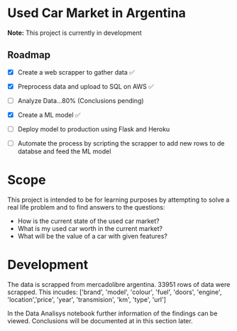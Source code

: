 # Used Car Market in Argentina

**Note:** This project is currently in development

## Roadmap

 - [x] Create a web scrapper to gather data ✅
 - [x] Preprocess data and upload to SQL on AWS ✅
 - [ ] Analyze Data...80% (Conclusions pending) 
 - [x] Create a ML model ✅
 - [ ] Deploy model to production using Flask and Heroku
 - [ ] Automate the process by scripting the scrapper to add new rows to de databse and feed the ML model


# Scope

This project is intended to be for learning purposes by attempting to solve a real life problem and to find answers to the questions:

 - How is the current state of the used car market? 
 - What is my used car worth in the current market?  
 - What will be the value of a car with given features?

#  Development

The data is scrapped from mercadolibre argentina. 33951 rows of data were scrapped. 
This incudes:
['brand', 'model', 'colour', 'fuel', 'doors', 'engine', 'location','price', 'year', 'transmision', 'km', 'type', 'url']

In the Data Analisys notebook further information of the findings can be viewed.
Conclusions will be documented at in this section later.
